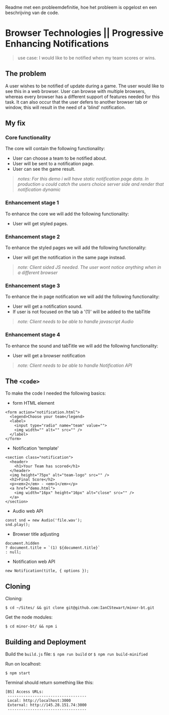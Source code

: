 Readme met een probleemdefinitie, hoe het probleem is opgelost en een beschrijving van de code.

# Browser Technologies || Progressive Enhancing Notifications
> use case: I would like to be notified when my team scores or wins.

## The problem
A user wishes to be notified of update during a game. The user would like to see this in a web browser. User can browse with multiple browsers, whereas every browser has a different support of features needed for this task. It can also occur that the user defers to another browser tab or window, this will result in the need of a 'blind' notification.

## My fix
### Core functionality
The core will contain the following functionality:

- User can choose a team to be notified about.
- User will be sent to a notification page.
- User can see the game result.

> *notes: For this demo i will have static notification page data. In production u could catch the users choice server side and render that notification dynamic*

### Enhancement stage 1
To enhance the core we will add the following functionality:

- User will get styled pages.

### Enhancement stage 2
To enhance the styled pages we will add the following functionality:

- User will get the notification in the same page instead.

> *note: Client sided JS needed. The user wont notice anything when in a different browser*

### Enhancement stage 3
To enhance the in page notification we will add the following functionality:

- User will get a notification sound.
- If user is not focused on the tab a '(1)' will be added to the tabTitle

> *note: Client needs to be able to handle javascript Audio*

### Enhancement stage 4
To enhance the sound and tabTitle we will add the following functionality:

- User will get a browser notification

> *note: Client needs to be able to handle Notification API*

## The `<code>`
To make the code I needed the following basics:

- form HTML element
```
<form action="notification.html">
  <legend>Choose your team</legend>
  <label>
    <input type="radio" name="team" value="">
    <img width="" alt="" src="" />
  </label>
</form>
```
- Notification 'template'
```
<section class="notification">
  <header>
    <h1>Your Team has scored</h1>
  </header>
  <img height="75px" alt="team-logo" src="" />
  <h2>Final Score</h2>
  <p><em>2</em> - <em>1</em></p>
  <a href="demo.html">
    <img width="16px" height="16px" alt="close" src="" />
  </a>
</section>
```
- Audio web API
```
const snd = new Audio('file.wav');
snd.play();
```
- Browser title adjusting
```
document.hidden
? document.title = `(1) ${document.title}`
: null;
```
- Notification web API
```
new Notification(title, { options });
```

## Cloning
Cloning:
```
$ cd ~/Sites/ && git clone git@github.com:IanCStewart/minor-bt.git
```

Get the node modules:
```
$ cd minor-bt/ && npm i
```

## Building and Deployment
Build the `build.js` file:
`$ npm run build` or `$ npm run build-minified`

Run on localhost:
```
$ npm start
```

Terminal should return something like this:
```
[BS] Access URLs:
 -----------------------------------
 Local: http://localhost:3000
 External: http://145.28.151.74:3000
 -----------------------------------
```
